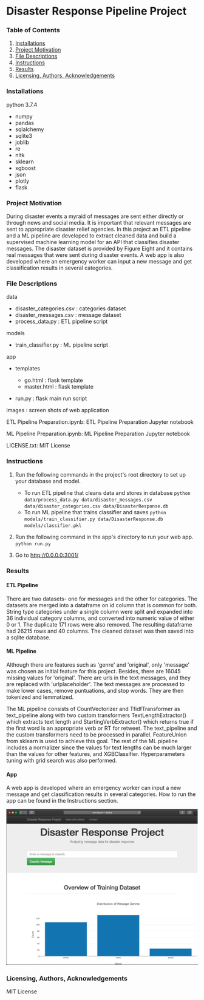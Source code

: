 # Disaster Response Pipeline Project


### Table of Contents
1. [Installations](#installations)
2. [Project Motivation](#project_motivation)
3. [File Descriptions](#file_descriptions)
4. [Instructions](#instructions)
5. [Results](#results)
6. [Licensing, Authors, Acknowledgements](#licensing)

### Installations<a name="installations"></a>
python 3.7.4
* numpy
* pandas
* sqlalchemy
* sqlite3
* joblib
* re
* nltk
* sklearn
* xgboost
* json
* plotly
* flask

### Project Motivation<a name="project_motivation"></a>

During disaster events a myraid of messages are sent either directly or through news and social media. 
It is important that relevant messages are sent to appropriate disaster relief agencies. 
In this project an ETL pipeline and a ML pipeline are developed to extract cleaned data and build a supervised machine learning model for an API that classifies disaster messages. 
The disaster dataset is provided by Figure Eight and it contains real messages that were sent during disaster events. 
A web app is also developed where an emergency worker can input a new message and get classification results in several categories.

### File Descriptions<a name="file_descriptions"></a>
data
* disaster_categories.csv : categories dataset
* disaster_messages.csv : message dataset
* process_data.py : ETL pipeline script

models
* train_classifier.py : ML pipeline script

app
* templates
  * go.html : flask template
  * master.html : flask template
  
* run.py : flask main run script

images : screen shots of web application

ETL Pipeline Preparation.ipynb: ETL Pipeline Preparation Jupyter notebook

ML Pipeline Preparation.ipynb: ML Pipeline Preparation Jupyter notebook


LICENSE.txt: MIT License

### Instructions<a name="instructions"></a>
1. Run the following commands in the project's root directory to set up your database and model.

    - To run ETL pipeline that cleans data and stores in database
        `python data/process_data.py data/disaster_messages.csv data/disaster_categories.csv data/DisasterResponse.db`
    - To run ML pipeline that trains classifier and saves
        `python models/train_classifier.py data/DisasterResponse.db models/classifier.pkl`

2. Run the following command in the app's directory to run your web app.
    `python run.py`

3. Go to http://0.0.0.0:3001/

### Results<a name="resluts"></a>
#### ETL Pipeline


There are two datasets- one for messages and the other for categories. 
The datasets are merged into a dataframe on id column that is common for both. 
String type categories under a single column were split and expanded into 36 individual category columns, and converted into numeric value of either 0 or 1. 
The duplicate 171 rows were also removed. 
The resulting dataframe had 26215 rows and 40 columns.
The cleaned dataset was then saved into a sqlite database. 

#### ML Pipeline

Although there are features such as 'genre' and 'original', only 'message' was chosen as initial feature for this project.
Besides, there are 16045 missing values for 'original'. 
There are urls in the text messages, and they are replaced with 'urlplaceholder'. 
The text messages are processed to make lower cases, remove puntuations, and stop words. 
They are then tokenized and lemmatized. 

The ML pipeline consists of CountVectorizer and TfidfTransformer as text_pipeline along with two custom transformers 
TextLengthExtractor() which extracts text length and StartingVerbExtractor() which returns true if the first word is an appropriate verb or RT for retweet.
The text_pipeline and the custom transformers need to be processed in parallel. FeatureUnion from sklearn is used to achieve this goal. 
The rest of the ML pipeline includes a normalizer since the values for text lengths can be much larger than the values for other features,  and  XGBClassifier. 
Hyperparameters tuning with grid search was also performed.

#### App
A web app is developed where an emergency worker can input a new message and get classification results in several categories.
How to run the app can be found in the Instructions section.


![GitHub Logo](/images/Screen%20Shot%202020-05-10%20at%201.29.38%20PM.png)


### Licensing, Authors, Acknowledgements<a name="licensing"></a>
MIT License


